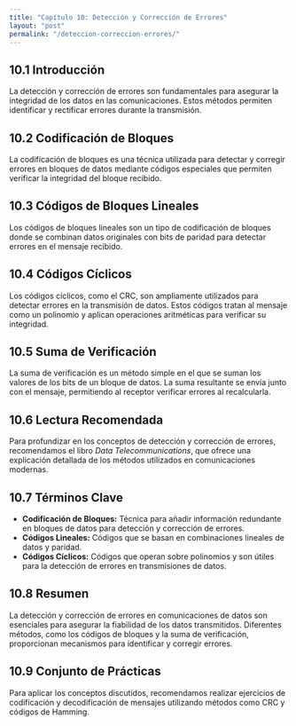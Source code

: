 ```yaml
---
title: "Capítulo 10: Detección y Corrección de Errores"
layout: "post"
permalink: "/deteccion-correccion-errores/"
---
```


<section>
    <h1>10.1 Introducción</h1>
    <p>La detección y corrección de errores son fundamentales para asegurar la integridad de los datos en las comunicaciones. Estos métodos permiten identificar y rectificar errores durante la transmisión.</p>
</section>

<section>
    <h1>10.2 Codificación de Bloques</h1>
    <p>La codificación de bloques es una técnica utilizada para detectar y corregir errores en bloques de datos mediante códigos especiales que permiten verificar la integridad del bloque recibido.</p>
</section>

<section>
    <h1>10.3 Códigos de Bloques Lineales</h1>
    <p>Los códigos de bloques lineales son un tipo de codificación de bloques donde se combinan datos originales con bits de paridad para detectar errores en el mensaje recibido.</p>
</section>

<section>
    <h1>10.4 Códigos Cíclicos</h1>
    <p>Los códigos cíclicos, como el CRC, son ampliamente utilizados para detectar errores en la transmisión de datos. Estos códigos tratan al mensaje como un polinomio y aplican operaciones aritméticas para verificar su integridad.</p>
</section>

<section>
    <h1>10.5 Suma de Verificación</h1>
    <p>La suma de verificación es un método simple en el que se suman los valores de los bits de un bloque de datos. La suma resultante se envía junto con el mensaje, permitiendo al receptor verificar errores al recalcularla.</p>
</section>

<section>
    <h1>10.6 Lectura Recomendada</h1>
    <p>Para profundizar en los conceptos de detección y corrección de errores, recomendamos el libro <em>Data Telecommunications</em>, que ofrece una explicación detallada de los métodos utilizados en comunicaciones modernas.</p>
</section>

<section>
    <h1>10.7 Términos Clave</h1>
    <ul>
        <li><strong>Codificación de Bloques:</strong> Técnica para añadir información redundante en bloques de datos para detección y corrección de errores.</li>
        <li><strong>Códigos Lineales:</strong> Códigos que se basan en combinaciones lineales de datos y paridad.</li>
        <li><strong>Códigos Cíclicos:</strong> Códigos que operan sobre polinomios y son útiles para la detección de errores en transmisiones de datos.</li>
    </ul>
</section>

<section>
    <h1>10.8 Resumen</h1>
    <p>La detección y corrección de errores en comunicaciones de datos son esenciales para asegurar la fiabilidad de los datos transmitidos. Diferentes métodos, como los códigos de bloques y la suma de verificación, proporcionan mecanismos para identificar y corregir errores.</p>
</section>

<section>
    <h1>10.9 Conjunto de Prácticas</h1>
    <p>Para aplicar los conceptos discutidos, recomendamos realizar ejercicios de codificación y decodificación de mensajes utilizando métodos como CRC y códigos de Hamming.</p>
</section>
